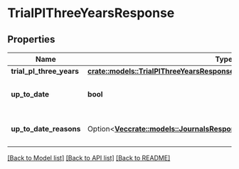 # TrialPlThreeYearsResponse

## Properties

Name | Type | Description | Notes
------------ | ------------- | ------------- | -------------
**trial_pl_three_years** | [**crate::models::TrialPlThreeYearsResponseTrialPlThreeYears**](trialPlThreeYearsResponse_trial_pl_three_years.md) |  | 
**up_to_date** | **bool** | 集計結果が最新かどうか | 
**up_to_date_reasons** | Option<[**Vec<crate::models::JournalsResponseJournalsUpToDateReasonsInner>**](journalsResponse_journals_up_to_date_reasons_inner.md)> | 集計が最新でない場合の要因情報 | [optional]

[[Back to Model list]](../README.md#documentation-for-models) [[Back to API list]](../README.md#documentation-for-api-endpoints) [[Back to README]](../README.md)


